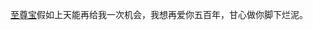 [至尊宝](https://github.com/udacity/create-your-own-adventure/blob/master/Chinese/ZZB/zzb.md)假如上天能再给我一次机会，我想再爱你五百年，甘心做你脚下烂泥。